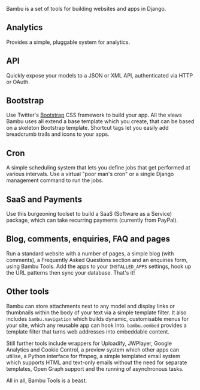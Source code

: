 Bambu is a set of tools for building websites and apps in Django.

## Analytics

Provides a simple, pluggable system for analytics.

## API

Quickly expose your models to a JSON or XML API, authenticated via HTTP or OAuth.

## Bootstrap

Use Twitter's [Bootstrap](http://twitter.github.com/bootstrap/) CSS framework to build your app. All the views Bambu uses all extend a base template which you create, that can be based on a skeleton Bootstrap template. Shortcut tags let you easily add breadcrumb trails and icons to your apps.

## Cron

A simple scheduling system that lets you define jobs that get performed at various intervals. Use a virtual "poor man's cron" or a single Django management command to run the jobs.

## SaaS and Payments

Use this burgeoning toolset to build a SaaS (Software as a Service) package, which can take recurring payments (currently from PayPal).

## Blog, comments, enquiries, FAQ and pages

Run a standard website with a number of pages, a simple blog (with comments), a Frequently Asked Questions section and an enquiries form, using Bambu Tools. Add the apps to your ``INSTALLED_APPS`` settings, hook up the URL patterns then sync your database. That's it!

## Other tools

Bambu can store attachments next to any model and display links or thumbnails within the body of your text via a simple template filter. It also includes ``bambu.navigation`` which builds dynamic, customisable menus for your site, which any reusable app can hook into. ``bambu.oembed`` provides a template filter that turns web addresses into embeddable content.

Still further tools include wrappers for Uploadify, JWPlayer, Google Analytics and Cookie Control, a preview system which other apps can utilise, a Python interface for ffmpeg, a simple templated email system which supports HTML and text-only emails without the need for separate templates, Open Graph support and the running of asynchronous tasks.

All in all, Bambu Tools is a beast.